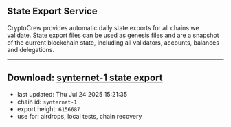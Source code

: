 ## State Export Service
CryptoCrew provides automatic daily state exports for all chains we validate. State export files can be used as genesis files and are a snapshot of the current blockchain state, including all validators, accounts, balances and delegations.

---
**Download: [synternet-1 state export](https://dl-eu2.ccvalidators.com/SERVICE/synternet/synternet-1_export_6156687.json)**
---

- last updated: Thu Jul 24 2025 15:21:35
- chain id: `synternet-1`
- export height: `6156687`
- use for: airdrops, local tests, chain recovery
